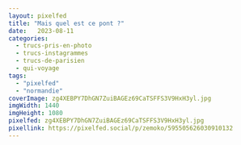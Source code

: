 ```yaml
---
layout: pixelfed
title: "Mais quel est ce pont ?"
date:   2023-08-11
categories: 
  - trucs-pris-en-photo
  - trucs-instagrammes
  - trucs-de-parisien
  - qui-voyage
tags: 
  - "pixelfed"
  - "normandie"
coverImage: zg4XEBPY7DhGN7ZuiBAGEz69CaTSFFS3V9HxH3yl.jpg
imgWidth: 1440
imgHeight: 1080
pixelfed: zg4XEBPY7DhGN7ZuiBAGEz69CaTSFFS3V9HxH3yl.jpg
pixellink: https://pixelfed.social/p/zemoko/595505626030910132
---
```

